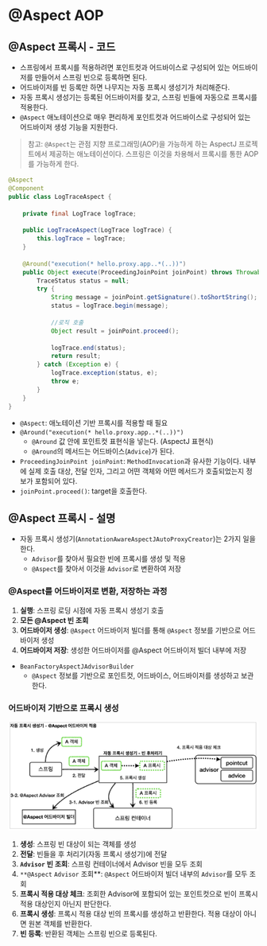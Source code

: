 # @Aspect AOP
## @Aspect 프록시 - 코드

- 스프링에서 프록시를 적용하려면 포인트컷과 어드바이스로 구성되어 있는 어드바이저를 만들어서 스프링 빈으로 등록하면 된다.
- 어드바이저를 빈 등록만 하면 나무지는 자동 프록시 생성기가 처리해준다.
- 자동 프록시 생성기는 등록된 어드바이저를 찾고, 스프링 빈들에 자동으로 프록시를 적용한다.
- `@Aspect` 애노테이션으로 매우 편리하게 포인트컷과 어드바이스로 구성되어 있는 어드바이저 생성 기능을 지원한다.

> 참고: `@Aspect`는 관점 지향 프로그래밍(AOP)을 가능하게 하는 AspectJ 프로젝트에서 제공하는
애노테이션이다. 스프링은 이것을 차용해서 프록시를 통한 AOP를 가능하게 한다.
>

```java
@Aspect
@Component
public class LogTraceAspect {

    private final LogTrace logTrace;

    public LogTraceAspect(LogTrace logTrace) {
        this.logTrace = logTrace;
    }

    @Around("execution(* hello.proxy.app..*(..))")
    public Object execute(ProceedingJoinPoint joinPoint) throws Throwable {
        TraceStatus status = null;
        try {
            String message = joinPoint.getSignature().toShortString();
            status = logTrace.begin(message);

            //로직 호출
            Object result = joinPoint.proceed();

            logTrace.end(status);
            return result;
        } catch (Exception e) {
            logTrace.exception(status, e);
            throw e;
        }
    }
}
```

- `@Aspect`: 애노테이션 기반 프록시를 적용할 때 필요
- `@Around("execution(* hello.proxy.app..*(..))")`
    - `@Around` 값 안에 포인트컷 표현식을 넣는다. (AspectJ 표현식)
    - `@Around`의 메서드는 어드바이스(`Advice`)가 된다.
- `ProceedingJoinPoint joinPoint`: `MethodInvocation`과 유사한 기능이다. 내부에 실제 호출 대상, 전달 인자, 그리고 어떤 객체와 어떤 메서드가 호출되었는지 정보가 포함되어 있다.
- `joinPoint.proceed()`: target을 호출한다.

## @Aspect 프록시 - 설명

- 자동 프록시 생성기(`AnnotationAwareAspectJAutoProxyCreator`)는 2가지 일을 한다.
    - `Advisor`를 찾아서 필요한 빈에 프록시를 생성 및 적용
    - `@Aspect`를 찾아서 이것을 `Advisor`로 변환하여 저장

### @Aspect를 어드바이저로 변환, 저장하는 과정
1. **실행**: 스프링 로딩 시점에 자동 프록시 생성기 호출
2. **모든 @Aspect 빈 조회**
3. **어드바이저 생성**: `@Aspect` 어드바이저 빌더를 통해 `@Aspect` 정보를 기반으로 어드바이저 생성
4. **어드바이저 저장**: 생성한 어드바이저를 @Aspect 어드바이저 빌더 내부에 저장
- `BeanFactoryAspectJAdvisorBuilder`
    - `@Aspect` 정보를 기반으로 포인트컷, 어드바이스, 어드바이저를 생성하고 보관한다.

### 어드바이저 기반으로 프록시 생성
![img.png](../../../image/advisor-proxy-create.png)
1. **생성**: 스프링 빈 대상이 되는 객체를 생성
2. **전달**: 빈들을 후 처리기(자동 프록시 생성기)에 전달
3. **`Advisor` 빈 조회**: 스프링 컨테이너에서 Advisor 빈을 모두 조회
4. `**@Aspect` `Advisor` 조회**: `@Aspect` 어드바이저 빌더 내부의 `Advisor`를 모두 조회
5. **프록시 적용 대상 체크**: 조회한 Advisor에 포함되어 있는 포인트컷으로 빈이 프록시 적용 대상인지 아닌지 판단한다.
6. **프록시 생성**: 프록시 적용 대상 빈의 프록시를 생성하고 반환한다. 적용 대상이 아니면 원본 객체를 반환한다.
7. **빈 등록**: 반환된 객체는 스프링 빈으로 등록된다.
